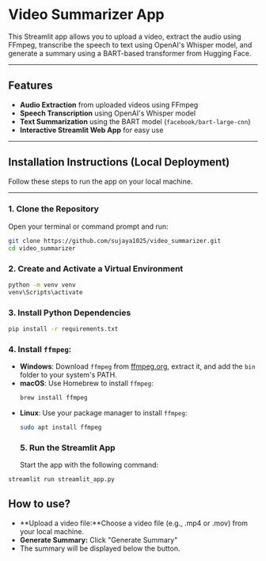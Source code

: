 # Video Summarizer App

This Streamlit app allows you to upload a video, extract the audio using FFmpeg, transcribe the speech to text using OpenAI's Whisper model, and generate a summary using a BART-based transformer from Hugging Face.

---

##  Features

-  **Audio Extraction** from uploaded videos using FFmpeg
-  **Speech Transcription** using OpenAI's Whisper model
-  **Text Summarization** using the BART model (`facebook/bart-large-cnn`)
-  **Interactive Streamlit Web App** for easy use

---

##  Installation Instructions (Local Deployment)

Follow these steps to run the app on your local machine.

---

###  1. Clone the Repository

Open your terminal or command prompt and run:

```bash
git clone https://github.com/sujaya1025/video_summarizer.git
cd video_summarizer
```
###  2. Create and Activate a Virtual Environment

```bash
python -m venv venv
venv\Scripts\activate

```

### 3. Install Python Dependencies
 ```bash
pip install -r requirements.txt

```
### 4. Install `ffmpeg`:

- **Windows**: Download `ffmpeg` from [ffmpeg.org](https://ffmpeg.org/download.html), extract it, and add the `bin` folder to your system's PATH.
- **macOS**: Use Homebrew to install `ffmpeg`:
  ```bash
  brew install ffmpeg
  ```
- **Linux**: Use your package manager to install `ffmpeg`:
  ```bash
  sudo apt install ffmpeg
  ```
  ### 5. Run the Streamlit App
   Start the app with the following command:

```bash
streamlit run streamlit_app.py
```

## How to use?
- **Upload a video file:**Choose a video file (e.g., .mp4 or .mov) from your local machine.
- **Generate Summary:** Click "Generate Summary"
- The summary will be displayed below the button.
  
